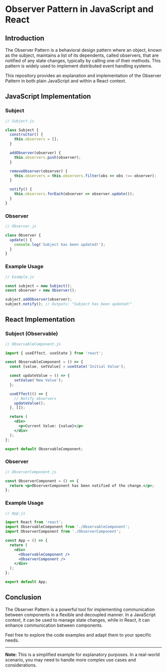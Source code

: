 # Observer Pattern in JavaScript and React

## Introduction

The Observer Pattern is a behavioral design pattern where an object, known as the subject, maintains a list of its dependents, called observers, that are notified of any state changes, typically by calling one of their methods. This pattern is widely used to implement distributed event handling systems.

This repository provides an explanation and implementation of the Observer Pattern in both plain JavaScript and within a React context.

## JavaScript Implementation

### Subject

```javascript
// Subject.js

class Subject {
  constructor() {
    this.observers = [];
  }

  addObserver(observer) {
    this.observers.push(observer);
  }

  removeObserver(observer) {
    this.observers = this.observers.filter(obs => obs !== observer);
  }

  notify() {
    this.observers.forEach(observer => observer.update());
  }
}
```

### Observer

```javascript
// Observer.js

class Observer {
  update() {
    console.log('Subject has been updated!');
  }
}
```

### Example Usage

```javascript
// Example.js

const subject = new Subject();
const observer = new Observer();

subject.addObserver(observer);
subject.notify(); // Outputs: "Subject has been updated!"
```

## React Implementation

### Subject (Observable)

```jsx
// ObservableComponent.js

import { useEffect, useState } from 'react';

const ObservableComponent = () => {
  const [value, setValue] = useState('Initial Value');

  const updateValue = () => {
    setValue('New Value');
  };

  useEffect(() => {
    // Notify observers
    updateValue();
  }, []);

  return (
    <div>
      <p>Current Value: {value}</p>
    </div>
  );
};

export default ObservableComponent;
```

### Observer

```jsx
// ObserverComponent.js

const ObserverComponent = () => {
  return <p>ObserverComponent has been notified of the change.</p>;
};
```

### Example Usage

```jsx
// App.js

import React from 'react';
import ObservableComponent from './ObservableComponent';
import ObserverComponent from './ObserverComponent';

const App = () => {
  return (
    <div>
      <ObservableComponent />
      <ObserverComponent />
    </div>
  );
};

export default App;
```

## Conclusion

The Observer Pattern is a powerful tool for implementing communication between components in a flexible and decoupled manner. In a JavaScript context, it can be used to manage state changes, while in React, it can enhance communication between components.

Feel free to explore the code examples and adapt them to your specific needs.

---

**Note:** This is a simplified example for explanatory purposes. In a real-world scenario, you may need to handle more complex use cases and considerations.
```